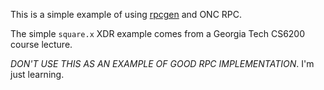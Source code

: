 This is a simple example of using [rpcgen](https://en.wikipedia.org/wiki/RPCGEN)
and ONC RPC.

The simple `square.x` XDR example comes from a Georgia Tech CS6200 course lecture.

*DON'T USE THIS AS AN EXAMPLE OF GOOD RPC IMPLEMENTATION*. I'm just learning.